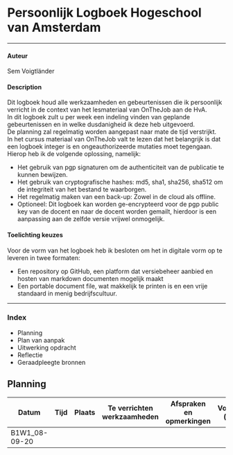 # Persoonlijk Logboek Hogeschool van Amsterdam
----

#### Auteur
Sem Voigtländer

#### Description

Dit logboek houd alle werkzaamheden en gebeurtenissen die ik persoonlijk verricht in de context van het lesmateriaal van OnTheJob aan de HvA.  
In dit logboek zult u per week een indeling vinden van geplande gebeurtenissen en in welke dusdanigheid ik deze heb uitgevoerd.  
De planning zal regelmatig worden aangepast naar mate de tijd verstrijkt.  
In het cursus materiaal van OnTheJob valt te lezen dat het belangrijk is dat een logboek integer is en ongeauthorizeerde mutaties moet tegengaan.  
Hierop heb ik de volgende oplossing, namelijk:
- Het gebruik van pgp signaturen om de authenticiteit van de publicatie te kunnen bewijzen.
- Het gebruik van cryptografische hashes: md5, sha1, sha256, sha512 om de integriteit van het bestand te waarborgen.  
- Het regelmatig maken van een back-up: Zowel in de cloud als offline.
- Optioneel: Dit logboek kan worden ge-encrypteerd voor de pgp public key van de docent en naar de docent worden gemailt, hierdoor is een aanpassing aan de 
zelfde versie vrijwel onmogelijk.  


#### Toelichting keuzes

Voor de vorm van het logboek heb ik besloten om het in digitale vorm op te leveren in twee formaten:  
- Een repository op GitHub, een platform dat versiebeheer aanbied en hosten van markdown documenten mogelijk maakt
- Een portable document file, wat makkelijk te printen is en een vrije standaard in menig bedrijfscultuur.
----

### Index

- Planning
- Plan van aanpak
- Uitwerking opdracht
- Reflectie
- Geraadpleegte bronnen


## Planning

| Datum		| Tijd		| Plaats		| Te verrichten werkzaamheden		| Afspraken en opmerkingen	|  Voltooid (y/n) |
| ------------- | ------------- | --------------------- | ------------------------------------- | ----------------------------- | --------------- |
| B1W1_08-09-20 | 		|			| 					| 				| 		  |

